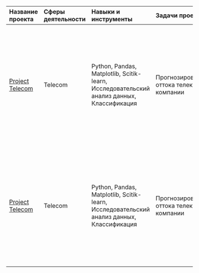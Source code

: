 | Название проекта | Сферы деятельности | Навыки и инструменты | Задачи проекта | Описание проекта |
| :--------------- | :----------------- |:---------------------| :--------------| :----------------|
| [Project Telecom](https://github.com/NoldAnton/Portfolio/blob/main/Project%20Telecom/Проект%20телеком.ipynb) | Telecom | Python, Pandas, Matplotlib, Scitik-learn, Исследовательский анализ данных, Классификация | Прогнозирование оттока телеком компании | Оператор связи «Ниединогоразрыва.ком» хочет научиться прогнозировать отток клиентов. Если выяснится, что пользователь планирует уйти, ему будут предложены промокоды и специальные условия. Команда оператора собрала персональные данные о некоторых клиентах, информацию об их тарифах и договорах. |
| [Project Telecom](https://github.com/NoldAnton/Portfolio/blob/main/Project%20Telecom/Проект%20телеком.ipynb) | Telecom | Python, Pandas, Matplotlib, Scitik-learn, Исследовательский анализ данных, Классификация | Прогнозирование оттока телеком компании | Оператор связи «Ниединогоразрыва.ком» хочет научиться прогнозировать отток клиентов. Если выяснится, что пользователь планирует уйти, ему будут предложены промокоды и специальные условия. Команда оператора собрала персональные данные о некоторых клиентах, информацию об их тарифах и договорах. |
